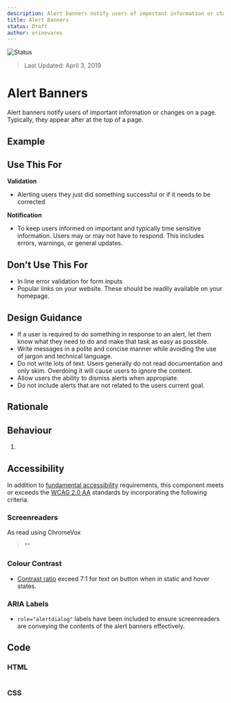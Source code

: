 ```yaml
---
description: Alert banners notify users of important information or changes on a page.
title: Alert Banners
status: Draft
author: orinevares
---
```


![Status](https://img.shields.io/badge/Recommended-Draft-orange.svg)
> Last Updated: April 3, 2019

# Alert Banners

Alert banners notify users of important information or changes on a page. Typically, they appear after at the top of a page.

## Example

<component-preview path="components/alert_banners/sample.html" height="100px" width="800px"> </component-preview>

## Use This For
**Validation**
* Alerting users they just did something successful or if it needs to be corrected

**Notification**
* To keep users informed on important and typically time sensitive information. Users may or may not have to respond. This includes errors, warnings, or general updates.

## Don't Use This For
*	In line error validation for form inputs
* Popular links on your website. These should be readily available on your homepage.

## Design Guidance
*	If a user is required to do something in response to an alert, let them know what they need to do and make that task as easy as possible. 
* Write messages in a polite and concise manner while avoiding the use of jargon and technical language.
* Do not write lots of text. Users generally do not read documentation and only skim. Overdoing it will cause users to ignore the content.
* Allow users the ability to dismiss alerts when appropiate.
* Do not include alerts that are not related to the users current goal.

## Rationale

## Behaviour
1. 

## Accessibility
In addition to [fundamental accessibility]() requirements, this component meets or exceeds the [WCAG 2.0 AA](https://www.w3.org/TR/WCAG20/) standards by incorporating the following criteria.

### Screenreaders
As read using ChromeVox

> *""*

### Colour Contrast
* [Contrast ratio](https://webaim.org/resources/contrastchecker/) exceed 7:1 for text on button when in static and hover states.

### ARIA Labels
* ```role="alertdialog"``` labels have been included to ensure screenreaders are conveying the contents of the alert banners effectively.

## Code
### HTML
```html

```

### CSS
```css

```
